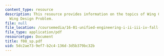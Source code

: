 ```yaml
---
content_type: resource
description: This resource provides information on the topics of Wing Geometry and
  Wing Design Problem.
file: null
file_location: /coursemedia/16-01-unified-engineering-i-ii-iii-iv-fall-2005-spring-2006/5dc2ae739ef7b2c4136d3d5b379bc32b_f08_sp.pdf
file_type: application/pdf
resourcetype: Document
title: f08_sp.pdf
uid: 5dc2ae73-9ef7-b2c4-136d-3d5b379bc32b
---
```

